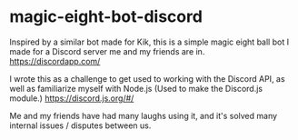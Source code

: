# magic-eight-bot-discord

Inspired by a similar bot made for Kik, this is a simple magic eight ball bot I made for a Discord server me and my friends are in.
https://discordapp.com/

I wrote this as a challenge to get used to working with the Discord API, as well as familiarize myself with Node.js (Used to make the Discord.js module.)
https://discord.js.org/#/

Me and my friends have had many laughs using it, and it's solved many internal issues / disputes between us.
